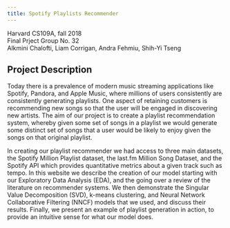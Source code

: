 ```yaml
---
title: Spotify Playlists Recommender
---
```

Harvard CS109A, fall 2018
<br/>
Final Prject Group No. 32
<br/>
Alkmini Chalofti, Liam Corrigan, Andra Fehmiu, Shih-Yi Tseng
<br/>


## Project Description
Today there is a prevalence of modern music streaming applications like Spotify, Pandora, and Apple Music, where millions of users consistently are consistently generating playlists. One aspect of retaining customers is recommending new songs so that the user will be engaged in discovering new artists. The aim of our project is to create a playlist recommendation system, whereby given some set of songs in a playlist we would generate some distinct set of songs that a user would be likely to enjoy given the songs on that original playlist.

In creating our playlist recommender we had access to three main datasets, the Spotify Million Playlist dataset, the last.fm Million Song Dataset, and the Spotify API which provides quantitative metrics about a given track such as tempo. In this website we describe the creation of our model starting with our Exploratory Data Analysis (EDA), and the going over a review of the literature on recommender systems. We then demonstrate the Singular Value Decomposition (SVD), k-means clustering, and Neural Network Collaborative Filtering (NNCF) models that we used, and discuss their results. Finally, we present an example of playlist generation in action, to provide an intuitive sense for what our model does.

